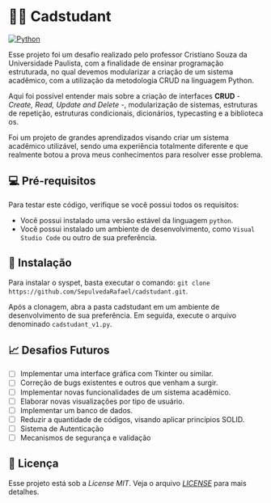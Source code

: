 # 👨‍🏫 Cadstudant

<a href="https://www.python.org/"><img src="https://img.shields.io/badge/PYTHON-000000?style=for-the-badge&logo=python&logoColor=facc56" alt="Python"></a>

Esse projeto foi um desafio realizado pelo professor Cristiano Souza da Universidade Paulista, com a finalidade de ensinar programação estruturada, no qual devemos modularizar a criação de um sistema acadêmico, com a utilização da metodologia CRUD na linguagem Python.


Aqui foi possível entender mais sobre a criação de interfaces **CRUD** - *Create, Read, Update and Delete* -, modularização de sistemas, estruturas de repetição, estruturas condicionais, dicionários, typecasting e a biblioteca os.

Foi um projeto de grandes aprendizados visando criar um sistema acadêmico utilizável, sendo uma experiência totalmente diferente e que realmente botou a prova meus conhecimentos para resolver esse problema.

## 💻 Pré-requisitos
Para testar este código, verifique se você possui todos os requisitos:

- Você possui instalado uma versão estável da linguagem `python`.
- Você possui instalado um ambiente de desenvolvimento, como `Visual Studio Code` ou outro de sua preferência.

## 📱 Instalação
Para instalar o syspet, basta executar o comando: `git clone https://github.com/SepulvedaRafael/cadstudant.git`.

Após a clonagem, abra a pasta cadstudant em um ambiente de desenvolvimento de sua preferência. Em seguida, execute o arquivo denominado `cadstudant_v1.py`.

## 📈 Desafios Futuros
- [ ] Implementar uma interface gráfica com Tkinter ou similar.
- [ ] Correção de bugs existentes e outros que venham a surgir.
- [ ] Implementar novas funcionalidades de um sistema acadêmico.
- [ ] Elaborar novas visualizações por tipo de usuário.
- [ ] Implementar um banco de dados.
- [ ] Reduzir a quantidade de códigos, visando aplicar princípios SOLID.
- [ ] Sistema de Autenticação
- [ ] Mecanismos de segurança e validação

## 📝 Licença
Esse projeto está sob a *License MIT*. Veja o arquivo *[LICENSE](LICENSE.md)* para mais detalhes.